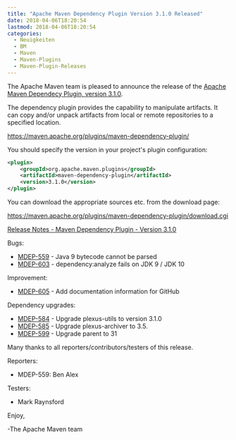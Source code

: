 ```yaml
---
title: "Apache Maven Dependency Plugin Version 3.1.0 Released"
date: 2018-04-06T18:20:54
lastmod: 2018-04-06T18:20:54
categories:
  - Neuigkeiten
  - BM
  - Maven
  - Maven-Plugins
  - Maven-Plugin-Releases
---
```

The Apache Maven team is pleased to announce the release of the 
[Apache Maven Dependecy Plugin, version 3.1.0](https://maven.apache.org/plugins/maven-dependency-plugin/).

The dependency plugin provides the capability to manipulate artifacts. It
can copy and/or unpack artifacts from local or remote repositories to a
specified location.

https://maven.apache.org/plugins/maven-dependency-plugin/

You should specify the version in your project's plugin configuration:

```xml
<plugin>
    <groupId>org.apache.maven.plugins</groupId>
    <artifactId>maven-dependency-plugin</artifactId>
    <version>3.1.0</version>
</plugin>
``` 

You can download the appropriate sources etc. from the download page:

https://maven.apache.org/plugins/maven-dependency-plugin/download.cgi


<!-- more -->

[Release Notes - Maven Dependency Plugin - Version 3.1.0](https://issues.apache.org/jira/secure/ReleaseNote.jspa?projectId=12317227&version=12341595)


Bugs:

 * [MDEP-559](https://issues.apache.org/jira/browse/MDEP-559) - Java 9 bytecode cannot be parsed
 * [MDEP-603](https://issues.apache.org/jira/browse/MDEP-603) - dependency:analyze fails on JDK 9 / JDK 10 

Improvement:

 * [MDEP-605](https://issues.apache.org/jira/browse/MDEP-605) - Add documentation information for GitHub

Dependency upgrades:

 * [MDEP-584](https://issues.apache.org/jira/browse/MDEP-584) - Upgrade plexus-utils to version 3.1.0
 * [MDEP-585](https://issues.apache.org/jira/browse/MDEP-585) - Upgrade plexus-archiver to 3.5.
 * [MDEP-599](https://issues.apache.org/jira/browse/MDEP-599) - Upgrade parent to 31

Many thanks to all reporters/contributors/testers of this release.

Reporters:

 * MDEP-559: Ben Alex

Testers:

 * Mark Raynsford

Enjoy,

-The Apache Maven team
